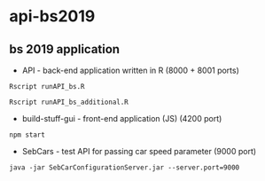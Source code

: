 # api-bs2019

## bs 2019 application

* API - back-end application written in R (8000 + 8001 ports)
```
Rscript runAPI_bs.R
```
```
Rscript runAPI_bs_additional.R
```
* build-stuff-gui - front-end application (JS) (4200 port)
```
npm start
```
* SebCars - test API for passing car speed parameter (9000 port)
```
java -jar SebCarConfigurationServer.jar --server.port=9000
```
